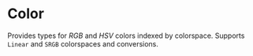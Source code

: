 # Color

Provides types for _RGB_ and _HSV_ colors indexed by colorspace. Supports `Linear` and `SRGB` colorspaces and conversions.